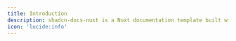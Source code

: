 ```yaml
---
title: Introduction
description: shadcn-docs-nuxt is a Nuxt documentation template built with Nuxt Content and shadcn-vue.
icon: 'lucide:info'
---
```


